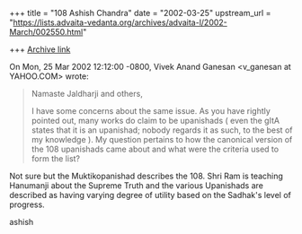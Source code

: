 +++
title = "108 Ashish Chandra"
date = "2002-03-25"
upstream_url = "https://lists.advaita-vedanta.org/archives/advaita-l/2002-March/002550.html"

+++
[Archive link](https://lists.advaita-vedanta.org/archives/advaita-l/2002-March/002550.html)

On Mon, 25 Mar 2002 12:12:00 -0800, Vivek Anand Ganesan
<v_ganesan at YAHOO.COM> wrote:

>Namaste Jaldharji and others,
>
>  I have some concerns about the same issue. As you have
>rightly pointed out, many works do claim to be upanishads
>( even the gItA states that it is an upanishad; nobody
>regards it as such, to the best of my knowledge ). My
>question pertains to how the canonical version of the
>108 upanishads came about and what were the criteria used
>to form the list?
>

Not sure but the Muktikopanishad describes the 108. Shri Ram is teaching
Hanumanji about the Supreme Truth and the various Upanishads are described
as having varying degree of utility based on the Sadhak's level of progress.

ashish

